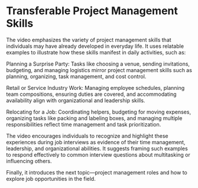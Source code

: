 # Transferable Project Management Skills

The video emphasizes the variety of project management skills that individuals may have already developed in everyday life. It uses relatable examples to illustrate how these skills manifest in daily activities, such as:

Planning a Surprise Party: Tasks like choosing a venue, sending invitations, budgeting, and managing logistics mirror project management skills such as planning, organizing, task management, and cost control.

Retail or Service Industry Work: Managing employee schedules, planning team compositions, ensuring duties are covered, and accommodating availability align with organizational and leadership skills.

Relocating for a Job: Coordinating helpers, budgeting for moving expenses, organizing tasks like packing and labeling boxes, and managing multiple responsibilities reflect time management and task prioritization.

The video encourages individuals to recognize and highlight these experiences during job interviews as evidence of their time management, leadership, and organizational abilities. It suggests framing such examples to respond effectively to common interview questions about multitasking or influencing others.

Finally, it introduces the next topic—project management roles and how to explore job opportunities in the field.
